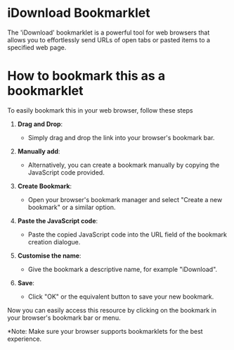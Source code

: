 # iDownload Bookmarklet

The 'iDownload' bookmarklet is a powerful tool for web browsers that allows you to effortlessly send URLs of open tabs or pasted items to a specified web page.


# How to bookmark this as a bookmarklet

To easily bookmark this in your web browser, follow these steps

1. **Drag and Drop**:
   - Simply drag and drop the link into your browser's bookmark bar.

2. **Manually add**:
   - Alternatively, you can create a bookmark manually by copying the JavaScript code provided.

3. **Create Bookmark**:
   - Open your browser's bookmark manager and select "Create a new bookmark" or a similar option.

4. **Paste the JavaScript code**:
   - Paste the copied JavaScript code into the URL field of the bookmark creation dialogue.

5. **Customise the name**:
   - Give the bookmark a descriptive name, for example "iDownload".

6. **Save**:
   - Click "OK" or the equivalent button to save your new bookmark.

Now you can easily access this resource by clicking on the bookmark in your browser's bookmark bar or menu.


*Note: Make sure your browser supports bookmarklets for the best experience.
